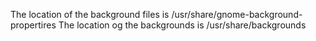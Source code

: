 The location of the background files is /usr/share/gnome-background-propertires
The location og the backgrounds is /usr/share/backgrounds